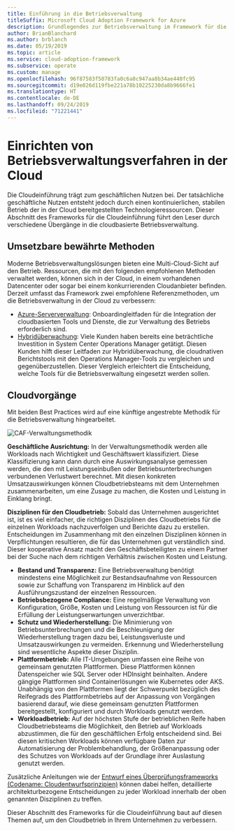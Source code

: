 ```yaml
---
title: Einführung in die Betriebsverwaltung
titleSuffix: Microsoft Cloud Adoption Framework for Azure
description: Grundlegendes zur Betriebsverwaltung im Framework für die Cloudeinführung (Cloud Adoption Framework)
author: BrianBlanchard
ms.author: brblanch
ms.date: 05/19/2019
ms.topic: article
ms.service: cloud-adoption-framework
ms.subservice: operate
ms.custom: manage
ms.openlocfilehash: 96f87583f50783fa0c6a8c947aa8b34ae440fc95
ms.sourcegitcommit: d19e026d119fbe221a78b10225230da8b9666fe1
ms.translationtype: HT
ms.contentlocale: de-DE
ms.lasthandoff: 09/24/2019
ms.locfileid: "71221441"
---
```

# <a name="establishing-operational-management-practices-in-the-cloud"></a>Einrichten von Betriebsverwaltungsverfahren in der Cloud

Die Cloudeinführung trägt zum geschäftlichen Nutzen bei. Der tatsächliche geschäftliche Nutzen entsteht jedoch durch einen kontinuierlichen, stabilen Betrieb der in der Cloud bereitgestellten Technologieressourcen. Dieser Abschnitt des Frameworks für die Cloudeinführung führt den Leser durch verschiedene Übergänge in die cloudbasierte Betriebsverwaltung.

## <a name="actionable-best-practices"></a>Umsetzbare bewährte Methoden

Moderne Betriebsverwaltungslösungen bieten eine Multi-Cloud-Sicht auf den Betrieb. Ressourcen, die mit den folgenden empfohlenen Methoden verwaltet werden, können sich in der Cloud, in einem vorhandenen Datencenter oder sogar bei einem konkurrierenden Cloudanbieter befinden. Derzeit umfasst das Framework zwei empfohlene Referenzmethoden, um die Betriebsverwaltung in der Cloud zu verbessern:

- [Azure-Serververwaltung](./azure-server-management/index.md): Onboardingleitfaden für die Integration der cloudbasierten Tools und Dienste, die zur Verwaltung des Betriebs erforderlich sind.
- [Hybridüberwachung](./monitor/index.md): Viele Kunden haben bereits eine beträchtliche Investition in System Center Operations Manager getätigt. Diesen Kunden hilft dieser Leitfaden zur Hybridüberwachung, die cloudnativen Berichtstools mit den Operations Manager-Tools zu vergleichen und gegenüberzustellen. Dieser Vergleich erleichtert die Entscheidung, welche Tools für die Betriebsverwaltung eingesetzt werden sollen.

## <a name="cloud-operations"></a>Cloudvorgänge

Mit beiden Best Practices wird auf eine künftige angestrebte Methodik für die Betriebsverwaltung hingearbeitet.

![CAF-Verwaltungsmethodik](../_images/manage/caf-manage.png)

**Geschäftliche Ausrichtung:** In der Verwaltungsmethodik werden alle Workloads nach Wichtigkeit und Geschäftswert klassifiziert. Diese Klassifizierung kann dann durch eine Auswirkungsanalyse gemessen werden, die den mit Leistungseinbußen oder Betriebsunterbrechungen verbundenen Verlustwert berechnet. Mit diesen konkreten Umsatzauswirkungen können Cloudbetriebsteams mit dem Unternehmen zusammenarbeiten, um eine Zusage zu machen, die Kosten und Leistung in Einklang bringt.

**Disziplinen für den Cloudbetrieb:** Sobald das Unternehmen ausgerichtet ist, ist es viel einfacher, die richtigen Disziplinen des Cloudbetriebs für die einzelnen Workloads nachzuverfolgen und Berichte dazu zu erstellen. Entscheidungen im Zusammenhang mit den einzelnen Disziplinen können in Verpflichtungen resultieren, die für das Unternehmen gut verständlich sind. Dieser kooperative Ansatz macht den Geschäftsbeteiligten zu einem Partner bei der Suche nach dem richtigen Verhältnis zwischen Kosten und Leistung.

- **Bestand und Transparenz:** Eine Betriebsverwaltung benötigt mindestens eine Möglichkeit zur Bestandsaufnahme von Ressourcen sowie zur Schaffung von Transparenz im Hinblick auf den Ausführungszustand der einzelnen Ressourcen.
- **Betriebsbezogene Compliance:** Eine regelmäßige Verwaltung von Konfiguration, Größe, Kosten und Leistung von Ressourcen ist für die Erfüllung der Leistungserwartungen unverzichtbar.
- **Schutz und Wiederherstellung:** Die Minimierung von Betriebsunterbrechungen und die Beschleunigung der Wiederherstellung tragen dazu bei, Leistungsverluste und Umsatzauswirkungen zu vermeiden. Erkennung und Wiederherstellung sind wesentliche Aspekte dieser Disziplin.
- **Plattformbetrieb:** Alle IT-Umgebungen umfassen eine Reihe von gemeinsam genutzten Plattformen. Diese Plattformen können Datenspeicher wie SQL Server oder HDInsight beinhalten. Andere gängige Plattformen sind Containerlösungen wie Kubernetes oder AKS. Unabhängig von den Plattformen liegt der Schwerpunkt bezüglich des Reifegrads des Plattformbetriebs auf der Anpassung von Vorgängen basierend darauf, wie diese gemeinsam genutzten Plattformen bereitgestellt, konfiguriert und durch Workloads genutzt werden.
- **Workloadbetrieb:** Auf der höchsten Stufe der betrieblichen Reife haben Cloudbetriebsteams die Möglichkeit, den Betrieb auf Workloads abzustimmen, die für den geschäftlichen Erfolg entscheidend sind. Bei diesen kritischen Workloads können verfügbare Daten zur Automatisierung der Problembehandlung, der Größenanpassung oder des Schutzes von Workloads auf der Grundlage ihrer Auslastung genutzt werden.

Zusätzliche Anleitungen wie der [Entwurf eines Überprüfungsframeworks (Codename: Cloudentwurfsprinzipien)](https://docs.microsoft.com/azure/architecture/reliability) können dabei helfen, detaillierte architekturbezogene Entscheidungen zu jeder Workload innerhalb der oben genannten Disziplinen zu treffen.

Dieser Abschnitt des Frameworks für die Cloudeinführung baut auf diesen Themen auf, um den Cloudbetrieb in Ihrem Unternehmen zu verbessern.
